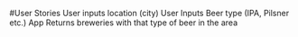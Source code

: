 #User Stories
User inputs location (city)
User Inputs Beer type (IPA, Pilsner etc.)
App Returns breweries with that type of beer in the area